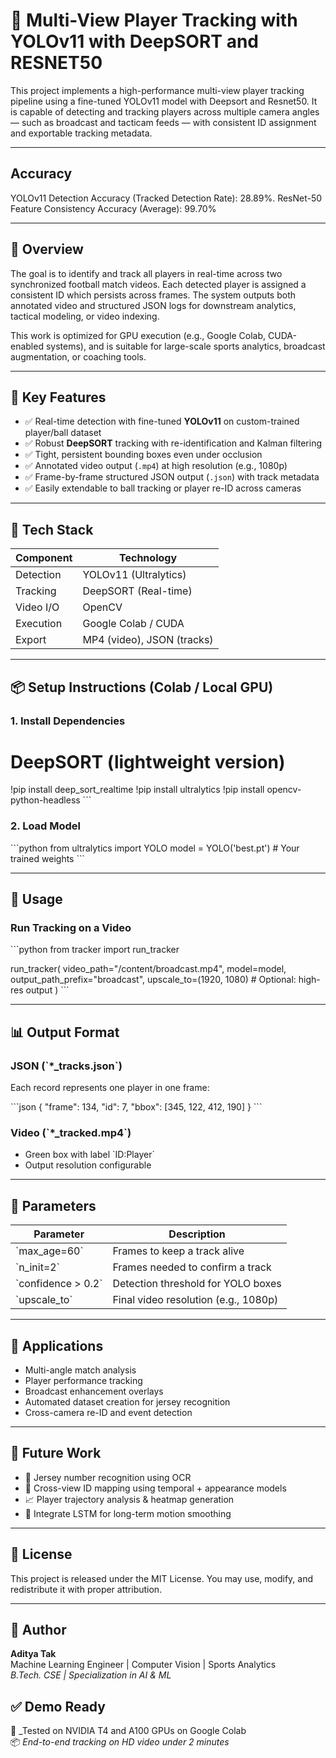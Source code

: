 
# 🎯 Multi-View Player Tracking with YOLOv11 with DeepSORT and RESNET50

This project implements a high-performance multi-view player tracking pipeline using a fine-tuned YOLOv11 model with Deepsort and Resnet50. It is capable of detecting and tracking players across multiple camera angles — such as broadcast and tacticam feeds — with consistent ID assignment and exportable tracking metadata.

---
## Accuracy
YOLOv11 Detection Accuracy (Tracked Detection Rate): 28.89%.
ResNet-50 Feature Consistency Accuracy (Average): 99.70%

 ---
## 🧠 Overview

The goal is to identify and track all players in real-time across two synchronized football match videos. Each detected player is assigned a consistent ID which persists across frames. The system outputs both annotated video and structured JSON logs for downstream analytics, tactical modeling, or video indexing.

This work is optimized for GPU execution (e.g., Google Colab, CUDA-enabled systems), and is suitable for large-scale sports analytics, broadcast augmentation, or coaching tools.

---

## 🚀 Key Features

- ✅ Real-time detection with fine-tuned **YOLOv11** on custom-trained player/ball dataset
- ✅ Robust **DeepSORT** tracking with re-identification and Kalman filtering
- ✅ Tight, persistent bounding boxes even under occlusion
- ✅ Annotated video output (`.mp4`) at high resolution (e.g., 1080p)
- ✅ Frame-by-frame structured JSON output (`.json`) with track metadata
- ✅ Easily extendable to ball tracking or player re-ID across cameras

---

## 🧰 Tech Stack

| Component    | Technology         |
|--------------|--------------------|
| Detection    | YOLOv11 (Ultralytics) |
| Tracking     | DeepSORT (Real-time) |
| Video I/O    | OpenCV              |
| Execution    | Google Colab / CUDA |
| Export       | MP4 (video), JSON (tracks) |

---

## 📦 Setup Instructions (Colab / Local GPU)

### 1. Install Dependencies

# DeepSORT (lightweight version)
!pip install deep_sort_realtime
!pip install ultralytics
!pip install opencv-python-headless
\`\`\`

### 2. Load Model

\`\`\`python
from ultralytics import YOLO
model = YOLO('best.pt')  # Your trained weights
\`\`\`

---

## 🧩 Usage

### Run Tracking on a Video

\`\`\`python
from tracker import run_tracker

run_tracker(
    video_path="/content/broadcast.mp4",
    model=model,
    output_path_prefix="broadcast",
    upscale_to=(1920, 1080)  # Optional: high-res output
)
\`\`\`

---

## 📊 Output Format

### JSON (\`*_tracks.json\`)
Each record represents one player in one frame:

\`\`\`json
{
  "frame": 134,
  "id": 7,
  "bbox": [345, 122, 412, 190]
}
\`\`\`

### Video (\`*_tracked.mp4\`)
- Green box with label \`ID:Player\`
- Output resolution configurable

---

## 📌 Parameters

| Parameter         | Description                           |
|------------------|---------------------------------------|
| \`max_age=60\`     | Frames to keep a track alive           |
| \`n_init=2\`       | Frames needed to confirm a track       |
| \`confidence > 0.2\` | Detection threshold for YOLO boxes     |
| \`upscale_to\`     | Final video resolution (e.g., 1080p)   |

---

## 🧠 Applications

- Multi-angle match analysis
- Player performance tracking
- Broadcast enhancement overlays
- Automated dataset creation for jersey recognition
- Cross-camera re-ID and event detection

---

## 📌 Future Work

- 🎽 Jersey number recognition using OCR
- 🔁 Cross-view ID mapping using temporal + appearance models
- 📈 Player trajectory analysis & heatmap generation
- 🧠 Integrate LSTM for long-term motion smoothing

---

## 📄 License

This project is released under the MIT License. You may use, modify, and redistribute it with proper attribution.

---

## 👤 Author

**Aditya Tak**  
Machine Learning Engineer | Computer Vision | Sports Analytics  
_B.Tech. CSE | Specialization in AI & ML_


## ✅ Demo Ready

📌 _Tested on NVIDIA T4 and A100 GPUs on Google Colab   
📦 _End-to-end tracking on HD video under 2 minutes_
